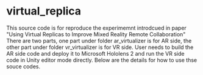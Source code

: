 # virtual_replica
This source code is for reproduce the experimemnt introdcued in paper "Using Virtual Replicas to Improve Mixed Reality Remote Collaboration"
There are two parts, one part under folder ar_virtualizer is for AR side, the other part under folder vr_virtualizer is for VR side. 
User needs to build the AR side code and deploy it to Microsoft Hololens 2 and run the VR side code in Unity editor mode directly. Below are the details for how to use thse souce codes.
